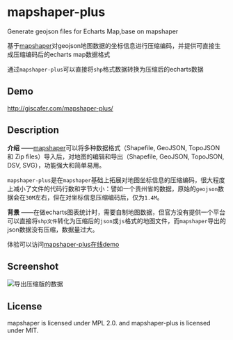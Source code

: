 # mapshaper-plus

Generate geojson files for Echarts Map,base on mapshaper

基于[mapshaper](https://github.com/mbloch/mapshaper)对geojson地图数据的坐标信息进行压缩编码，并提供可直接生成压缩编码后的echarts map数据格式

通过`mapshaper-plus`可以直接将`shp`格式数据转换为压缩后的echarts数据

## Demo

http://giscafer.com/mapshaper-plus/

## Description

**介绍** ——[mapshaper](https://github.com/mbloch/mapshaper)可以将多种数据格式（Shapefile, GeoJSON, TopoJSON
和 Zip files）导入后，对地图的编辑和导出（Shapefile, GeoJSON, TopoJSON, DSV, SVG），功能强大和简单易用。

`mapshaper-plus`是在`mapshaper`基础上拓展对地图坐标信息的压缩编码，很大程度上减小了文件的代码行数和字节大小：譬如一个贵州省的数据，原始的`geojson`数据会在`30M`左右，但在对坐标信息压缩编码后，仅为`1.4M`。

**背景** ——在做echarts图表统计时，需要自制地图数据，但官方没有提供一个平台可以直接将`shp文件`转化为压缩后的`json`或`js`格式的地图文件，而`mapshaper`导出的json数据没有压缩，数据量过大。

体验可以访问[mapshaper-plus在线demo](http://giscafer.com/mapshaper-plus/)

## Screenshot

![导出压缩版的数据](https://raw.githubusercontent.com/giscafer/mapshaper-plus/master/images/echarts01.png)

## License

mapshaper is licensed under MPL 2.0. and mapshaper-plus is licensed under MIT.



